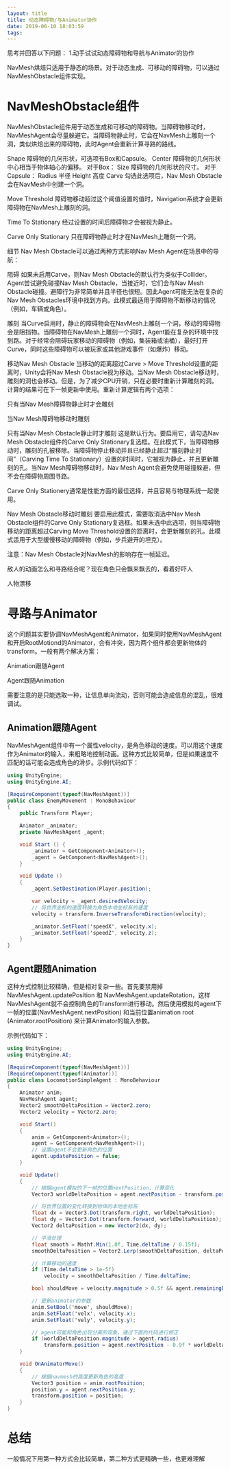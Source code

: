 ```yaml
---
layout: title
title: 动态障碍物/与Animator协作
date: 2019-06-10 18:03:59
tags:
---
```

思考并回答以下问题：
1.动手试试动态障碍物和导航与Animator的协作

<!--more-->

NavMesh烘焙只适用于静态的场景。对于动态生成、可移动的障碍物，可以通过NavMeshObstacle组件实现。

# NavMeshObstacle组件

NavMeshObstacle组件用于动态生成和可移动的障碍物。当障碍物移动时，NavMeshAgent会尽量躲避它。当障碍物静止时，它会在NavMesh上雕刻一个洞，类似烘焙出来的障碍物，此时Agent会重新计算寻路的路线。





Shape 障碍物的几何形状，可选项有Box和Capsule。
Center 障碍物的几何形状中心相当于物体轴心的偏移。
对于Box：
Size 障碍物的几何形状的尺寸。
对于Capsule：
Radius 半径
Height 高度
Carve 勾选此选项后，Nav Mesh Obstacle会在NavMesh中创建一个洞。

Move Threshold 障碍物移动超过这个阈值设置的值时，Navigation系统才会更新障碍物在NavMesh上雕刻的洞。

Time To Stationary 经过设置的时间后障碍物才会被视为静止。

Carve Only Stationary 只在障碍物静止时才在NavMesh上雕刻一个洞。

细节
Nav Mesh Obstacle可以通过两种方式影响Nav Mesh Agent在场景中的导航：

阻碍
如果未启用Carve，则Nav Mesh Obstacle的默认行为类似于Collider。Agent尝试避免碰撞Nav Mesh Obstacle，当接近时，它们会与Nav Mesh Obstacle碰撞。避障行为非常简单并且半径也很短。因此Agent可能无法在复杂的Nav Mesh Obstacles环境中找到方向。此模式最适用于障碍物不断移动的情况（例如，车辆或角色）。

雕刻
当Curve启用时，静止的障碍物会在NavMesh上雕刻一个洞，移动的障碍物会是阻挡物。当障碍物在NavMesh上雕刻一个洞时，Agent能在复杂的环境中找到路。对于经常会阻碍玩家移动的障碍物（例如，集装箱或油桶），最好打开Curve，同时这些障碍物可以被玩家或其他游戏事件（如爆炸）移动。

移动Nav Mesh Obstacle
当移动的距离超过Carve > Move Threshold设置的距离时，Unity会将Nav Mesh Obstacle视为移动。当Nav Mesh Obstacle移动时，雕刻的洞也会移动。但是，为了减少CPU开销，只在必要时重新计算雕刻的洞。计算的结果可在下一帧更新中使用。重新计算逻辑有两个选项：

只有当Nav Mesh障碍物静止时才会雕刻

当Nav Mesh障碍物移动时雕刻

只有当Nav Mesh Obstacle静止时才雕刻
这是默认行为。要启用它，请勾选Nav Mesh Obstacle组件的Carve Only Stationary复选框。在此模式下，当障碍物移动时，雕刻的孔被移除。当障碍物停止移动并且已经静止超过“雕刻静止时间”（Carving Time To Stationary）设置的时间时，它被视为静止，并且更新雕刻的孔。当Nav Mesh障碍物移动时，Nav Mesh Agent会避免使用碰撞躲避，但不会在障碍物周围寻路。

Carve Only Stationery通常是性能方面的最佳选择，并且容易与物理系统一起使用。

Nav Mesh Obstacle移动时雕刻
要启用此模式，需要取消选中Nav Mesh Obstacle组件的Carve Only Stationary复选框。如果未选中此选项，则当障碍物移动的距离超过Carving Move Threshold设置的距离时，会更新雕刻的孔。此模式适用于大型缓慢移动的障碍物（例如，步兵避开的坦克）。

注意：Nav Mesh Obstacle对NavMesh的影响存在一帧延迟。


敌人的动画怎么和寻路结合呢？现在角色只会飘来飘去的，看着好吓人

人物漂移


# 寻路与Animator


这个问题其实要协调NavMeshAgent和Animator，如果同时使用NavMeshAgent和开启RootMotiond的Animator，会有冲突，因为两个组件都会更新物体的transform。一般有两个解决方案：

Animation跟随Agent

Agent跟随Animation

需要注意的是只能选取一种，让信息单向流动，否则可能会造成信息的混乱，很难调试。

## Animation跟随Agent

NavMeshAgent组件中有一个属性velocity，是角色移动的速度。可以用这个速度作为Animator的输入，来粗略地控制动画。这种方式比较简单，但是如果速度不匹配的话可能会造成角色的滑步。示例代码如下：
```cs
using UnityEngine;
using UnityEngine.AI;

[RequireComponent(typeof(NavMeshAgent))]
public class EnemyMovement : MonoBehaviour
{
    public Transform Player;

    Animator _animator;
    private NavMeshAgent _agent;

    void Start () {
        _animator = GetComponent<Animator>();
        _agent = GetComponent<NavMeshAgent>();
    }

    void Update ()
    {
        _agent.SetDestination(Player.position);

        var velocity = _agent.desiredVelocity;
        // 将世界坐标的速度转换为角色本地坐标系的速度
        velocity = transform.InverseTransformDirection(velocity);

        _animator.SetFloat('speedX', velocity.x);
        _animator.SetFloat('speedZ', velocity.z);
    }
}
```

## Agent跟随Animation

这种方式控制比较精确，但是相对复杂一些。首先要禁用掉 NavMeshAgent.updatePosition 和 NavMeshAgent.updateRotation，这样NavMeshAgent就不会控制角色的Transform进行移动。然后使用模拟的agent下一帧的位置(NavMeshAgent.nextPosition) 和当前位置animation root (Animator.rootPosition) 来计算Animator的输入参数。

示例代码如下：
```cs
using UnityEngine;
using UnityEngine.AI;

[RequireComponent(typeof(NavMeshAgent))]
[RequireComponent(typeof(Animator))]
public class LocomotionSimpleAgent : MonoBehaviour
{
    Animator anim;
    NavMeshAgent agent;
    Vector2 smoothDeltaPosition = Vector2.zero;
    Vector2 velocity = Vector2.zero;

    void Start()
    {
        anim = GetComponent<Animator>();
        agent = GetComponent<NavMeshAgent>();
        // 设置agent不会更新角色的位置
        agent.updatePosition = false;
    }

    void Update()
    {
        // 根据agent模拟的下一帧的位置nextPosition，计算变化
        Vector3 worldDeltaPosition = agent.nextPosition - transform.position;

        // 将世界位置的变化转换到物体的本地坐标系
        float dx = Vector3.Dot(transform.right, worldDeltaPosition);
        float dy = Vector3.Dot(transform.forward, worldDeltaPosition);
        Vector2 deltaPosition = new Vector2(dx, dy);

        // 平滑处理
        float smooth = Mathf.Min(1.0f, Time.deltaTime / 0.15f);
        smoothDeltaPosition = Vector2.Lerp(smoothDeltaPosition, deltaPosition, smooth);

        // 计算移动的速度
        if (Time.deltaTime > 1e-5f)
            velocity = smoothDeltaPosition / Time.deltaTime;

        bool shouldMove = velocity.magnitude > 0.5f && agent.remainingDistance > agent.radius;

        // 更新animator的参数
        anim.SetBool('move', shouldMove);
        anim.SetFloat('velx', velocity.x);
        anim.SetFloat('vely', velocity.y);

        // agent可能和角色出现分离的现象，通过下面的代码进行修正
        if (worldDeltaPosition.magnitude > agent.radius)
            transform.position = agent.nextPosition - 0.9f * worldDeltaPosition;
    }

    void OnAnimatorMove()
    {
        // 根据navmesh的高度更新角色的高度
        Vector3 position = anim.rootPosition;
        position.y = agent.nextPosition.y;
        transform.position = position;
    }
}
```
# 总结

一般情况下用第一种方式会比较简单，第二种方式更精确一些，也更难理解